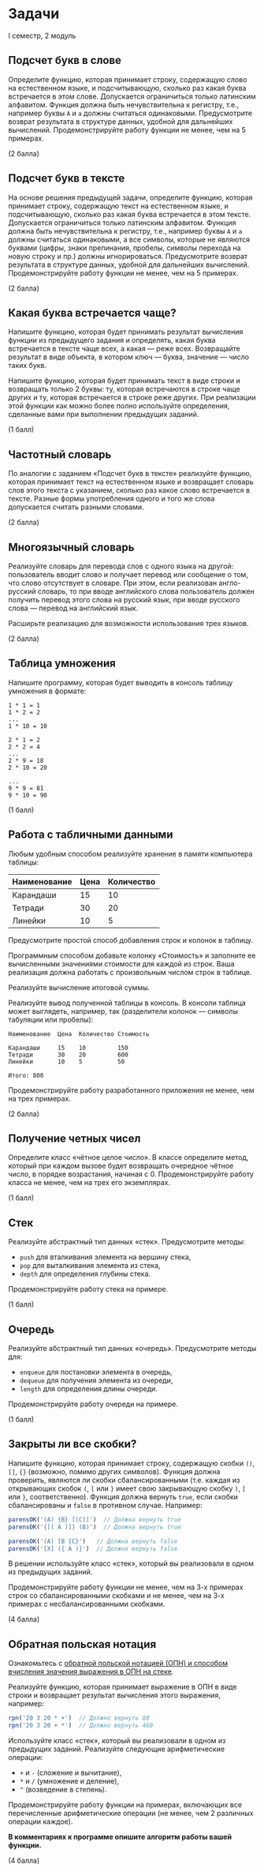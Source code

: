 # Задачи

I семестр, 2 модуль


## Подсчет букв в слове

Определите функцию, которая принимает строку, содержащую слово на естественном языке, и подсчитывающую, сколько раз какая буква встречается в этом слове. Допускается ограничиться только латинским алфавитом. Функция должна быть нечувствительна к регистру, т.е., например буквы `А` и `a` должны считаться одинаковыми. Предусмотрите возврат результата в структуре данных, удобной для дальнейших вычислений. Продемонстрируйте работу функции не менее, чем на 5 примерах.

(2 балла)


## Подсчет букв в тексте

На основе решения предыдущей задачи, определите функцию, которая принимает строку, содержащую текст на естественном языке, и подсчитывающую, сколько раз какая буква встречается в этом тексте. Допускается ограничиться только латинским алфавитом. Функция должна быть нечувствительна к регистру, т.е., например буквы `А` и `a` должны считаться одинаковыми, а все символы, которые не являются буквами (цифры, знаки препинания, пробелы, символы перехода на новую строку и пр.) должны игнорироваться. Предусмотрите возврат результата в структуре данных, удобной для дальнейших вычислений. Продемонстрируйте работу функции не менее, чем на 5 примерах.

(2 балла)


## Какая буква встречается чаще?

Напишите функцию, которая будет принимать результат вычисления функции из предыдущего задания и определять, какая буква встречается в тексте чаще всех, а какая &mdash; реже всех. Возвращайте результат в виде объекта, в котором ключ &mdash; буква, значение &mdash; число таких букв.

Напишите функцию, которая будет принимать текст в виде строки и возвращать только 2 буквы: ту, которая встречаются в строке чаще других и ту, которая встречается в строке реже других. При реализации этой функции как можно более полно используйте определения, сделанные вами при выполнении предыдущих заданий.

(1 балл)


## Частотный словарь

По аналогии с заданием &laquo;Подсчет букв в тексте&raquo; реализуйте функцию, которая принимает текст на естественном языке и возвращает словарь слов этого текста с указанием, сколько раз какое слово встречается в тексте. Разные формы употребления одного и того же слова допускается считать разными словами.

(2 балла)


## Многоязычный словарь

Реализуйте словарь для перевода слов с одного языка на другой: пользователь вводит слово и получает перевод или сообщение о том, что слово отсутствует в словаре. При этом, если реализован англо-русский словарь, то при вводе английского слова пользователь должен получить перевод этого слова на русский язык, при вводе русского слова &mdash; перевод на английский язык.

Расширьте реализацию для возможности использования трех языков.

(2 балла)


## Таблица умножения

Напишите программу, которая будет выводить в консоль таблицу умножения в формате:

```
1 * 1 = 1
1 * 2 = 2
...
1 * 10 = 10

2 * 1 = 2
2 * 2 = 4
...
2 * 9 = 18
2 * 10 = 20

...
9 * 9 = 81
9 * 10 = 90
```

(1 балл)


## Работа с табличными данными

Любым удобным способом реализуйте хранение в памяти компьютера таблицы:

Наименование | Цена | Количество
-------------|------|-----------
Карандаши | 15 | 10
Тетради | 30 | 20
Линейки | 10 | 5

Предусмотрите простой способ добавления строк и колонок в таблицу.

Программным способом добавьте колонку &laquo;Стоимость&raquo; и заполните ее вычисленными значениями стоимости для каждой из строк. Ваша реализация должна работать с произвольным числом строк в таблице.

Реализуйте вычисление итоговой суммы.

Реализуйте вывод полученной таблицы в консоль. В консоли таблица может выглядеть, например, так (разделители колонок &mdash; символы табуляции или пробелы):

```
Наименование  Цена  Количество Стоимость

Карандаши     15    10         150
Тетради       30    20         600
Линейки       10    5          50

Итого: 800
```

Продемонстрируйте работу разработанного приложения не менее, чем на трех примерах.

(2 балла)


## Получение четных чисел

Определите класс «чётное целое число». В классе определите метод, который при каждом вызове будет возвращать очередное чётное число, в порядке возрастания, начиная с 0. Продемонстрируйте работу класса не менее, чем на трех его экземплярах.

(1 балл)


## Стек

Реализуйте абстрактный тип данных &laquo;стек&raquo;. Предусмотрите методы:

  * `push` для вталкивания элемента на вершину стека,
  * `pop` для выталкивания элемента из стека,
  * `depth` для определения глубины стека.

Продемонстрируйте работу стека на примере.

(1 балл)


## Очередь

Реализуйте абстрактный тип данных &laquo;очередь&raquo;. Предусмотрите методы для:

  * `enqueue` для постановки элемента в очередь,
  * `dequeue` для получения элемента из очереди,
  * `length` для определения длины очереди.

Продемонстрируйте работу очереди на примере.

(1 балл)


## Закрыты ли все скобки?

Напишите функцию, которая принимает строку, содержащую скобки `()`, `[]`, `{}` (возможно, помимо других символов). Функция должна проверить, являются ли скобки сбалансированными (т.е. каждая из открывающих скобок `(`, `[` или `}` имеет свою закрывающую скобку `)`, `[` или `}`, соответственно). Функция должна вернуть `true`, если скобки сбалансированы и `false` в противном случае. Например:

```javascript
parensOK('(А) {B} [[C]]')  // Должна вернуть true
parensOK('{[( A )]} (B)')  // Должна вернуть true

parensOK('(A) [B {C}')   // Должна вернуть false
parensOK('[X] ({ A )}')  // Должна вернуть false
```

В решении используйте класс &laquo;стек&raquo;, который вы реализовали в одном из предыдущих заданий.

Продемонстрируйте работу функции не менее, чем на 3-х примерах строк со сбалансированными скобками и не менее, чем на 3-х примерах с несбалансированными скобками.

(4 балла)


## Обратная польская нотация

Ознакомьтесь с [обратной польской нотацией (ОПН) и способом вчисления значения выражения в ОПН на стеке](https://ru.wikipedia.org/wiki/%D0%9E%D0%B1%D1%80%D0%B0%D1%82%D0%BD%D0%B0%D1%8F_%D0%BF%D0%BE%D0%BB%D1%8C%D1%81%D0%BA%D0%B0%D1%8F_%D0%B7%D0%B0%D0%BF%D0%B8%D1%81%D1%8C).

Реализуйте функцию, которая принимает выражение в ОПН в виде строки и возвращает результат вычисления этого выражения, например:

```javascript
rpn('20 3 20 * +')  // Должно вернуть 80
rpn('20 3 20 + *')  // Должно вернуть 460
```

Используйте класс &laquo;стек&raquo;, который вы реализовали в одном из предыдущих заданий. Реализуйте следующие арифметические операции:

* `+` и `-` (сложение и вычитание),
* `*` и `/` (умножение и деление),
* `^` (возведение в степень).

Продемонстрируйте работу функции на примерах, включающих все перечисленные арифметические операции (не менее, чем 2 различных операции каждое).

**В комментариях к программе опишите алгоритм работы вашей функции.**

(4 балла)

<!-- ## В каком порядке проедут машины?

(2 балла)

## (Задача на класс)

## Удаление повторяющихся элементов

(1 балл)

## Операции над множествами

(3 балла)

----

## Круги и прямоугольники

(2 балла)

## Цветные шкалы

(3 балла)

## Преобразования на плоскости

(5 баллов) 

-->
